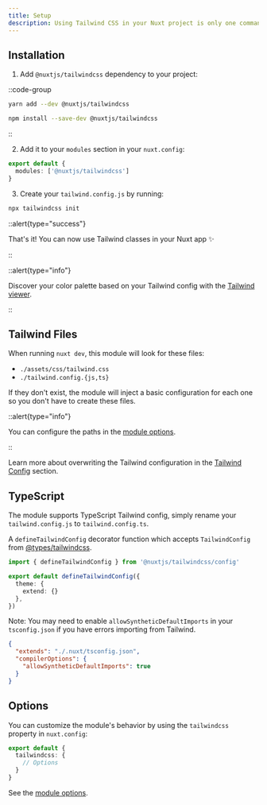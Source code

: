 ```yaml
---
title: Setup
description: Using Tailwind CSS in your Nuxt project is only one command away ✨
---
```


## Installation

1. Add `@nuxtjs/tailwindcss` dependency to your project:

::code-group

```bash [Yarn]
yarn add --dev @nuxtjs/tailwindcss
```

```bash [NPM]
npm install --save-dev @nuxtjs/tailwindcss
```

::

2. Add it to your `modules` section in your `nuxt.config`:

```ts [nuxt.config]
export default {
  modules: ['@nuxtjs/tailwindcss']
}
```

3. Create your `tailwind.config.js` by running:

```bash
npx tailwindcss init
```

::alert{type="success"}

That's it! You can now use Tailwind classes in your Nuxt app ✨

::

::alert{type="info"}

Discover your color palette based on your Tailwind config with the [Tailwind viewer](/tailwind/viewer).

::

## Tailwind Files

When running `nuxt dev`, this module will look for these files:

- `./assets/css/tailwind.css`
- `./tailwind.config.{js,ts}`

If they don't exist, the module will inject a basic configuration for each one so you don't have to create these files.

::alert{type="info"}

You can configure the paths in the [module options](/getting-started/options).

::

Learn more about overwriting the Tailwind configuration in the [Tailwind Config](/tailwind/config) section.

## TypeScript

The module supports TypeScript Tailwind config, simply rename your `tailwind.config.js` to `tailwind.config.ts`.

A `defineTailwindConfig` decorator function which accepts `TailwindConfig` from [@types/tailwindcss](https://github.com/DefinitelyTyped/DefinitelyTyped/tree/master/types/tailwindcss).

```ts
import { defineTailwindConfig } from '@nuxtjs/tailwindcss/config'

export default defineTailwindConfig({
  theme: {
    extend: {}
  },
})
```

Note: You may need to enable `allowSyntheticDefaultImports` in your `tsconfig.json` if you have errors importing from Tailwind.

```json
{
  "extends": "./.nuxt/tsconfig.json",
  "compilerOptions": {
    "allowSyntheticDefaultImports": true
  }
}
```

## Options

You can customize the module's behavior by using the `tailwindcss` property in `nuxt.config`:

```ts [nuxt.config]
export default {
  tailwindcss: {
    // Options
  }
}
```

See the [module options](/getting-started/options).
